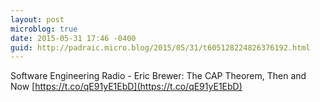 ```yaml
---
layout: post
microblog: true
date: 2015-05-31 17:46 -0400
guid: http://padraic.micro.blog/2015/05/31/t605128224826376192.html
---
```

Software Engineering Radio - Eric Brewer: The CAP Theorem, Then and Now [https://t.co/qE91yE1EbD](https://t.co/qE91yE1EbD)

